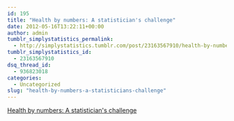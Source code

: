 ```yaml
---
id: 195
title: "Health by numbers: A statistician's challenge"
date: 2012-05-16T13:22:11+00:00
author: admin
tumblr_simplystatistics_permalink:
  - http://simplystatistics.tumblr.com/post/23163567910/health-by-numbers-a-statisticians-challenge
tumblr_simplystatistics_id:
  - 23163567910
dsq_thread_id:
  - 936823018
categories:
  - Uncategorized
slug: "health-by-numbers-a-statisticians-challenge"
---
```

[Health by numbers: A statistician's challenge](http://www.reuters.com/article/2012/05/14/us-statistics-idUSBRE84D0KD20120514)
